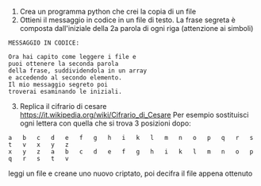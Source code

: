 1. Crea un programma python che crei la copia di un file
1. Ottieni il messaggio in codice in un file di testo. La frase segreta è composta dall'iniziale della 2a parola di ogni riga (attenzione ai simboli)  
```
MESSAGGIO IN CODICE:

Ora hai capito come leggere i file e
puoi ottenere la seconda parola
della frase, suddividendola in un array
e accedendo al secondo elemento.
Il mio messaggio segreto poi
troverai esaminando le iniziali.
```

3. Replica il cifrario di cesare https://it.wikipedia.org/wiki/Cifrario_di_Cesare
Per esempio sostituisci ogni lettera con quella che si trova 3 posizioni dopo:
```
a	b	c	d	e	f	g	h	i	k	l	m	n	o	p	q	r	s	t	v	x	y	z
x	y	z	a	b	c	d	e	f	g	h	i	k	l	m	n	o	p	q	r	s	t	v
```
leggi un file e creane uno nuovo criptato, poi decifra il file appena ottenuto


